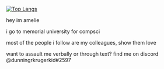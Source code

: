 [![Top Langs](https://github-readme-stats-git-masterrstaa-rickstaa.vercel.app/api/top-langs/?username=dunningkrugerkid)](https://github.com/anuraghazra/github-readme-stats)

hey im amelie

i go to memorial university for compsci

most of the people i follow are my colleagues, show them love

want to assault me verbally or through text? find me on discord @dunningrkrugerkid#2597
